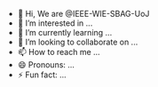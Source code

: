 - 👋 Hi, We are @IEEE-WIE-SBAG-UoJ
- 👀 I’m interested in ...
- 🌱 I’m currently learning ...
- 💞️ I’m looking to collaborate on ...
- 📫 How to reach me ...
- 😄 Pronouns: ...
- ⚡ Fun fact: ...

<!---
IEEE-WIE-SBAG-UoJ/IEEE-WIE-SBAG-UoJ is a ✨ special ✨ repository because its `README.md` (this file) appears on your GitHub profile.
You can click the Preview link to take a look at your changes.
--->
